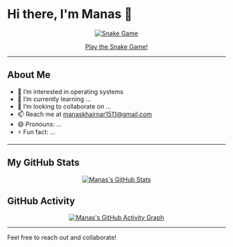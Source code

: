 # Hi there, I'm Manas 👋

<p align="center">
  <!-- This animated SVG snake comes from the popular github-readme-snake project -->
  <a href="https://github.com/DenverCoder1/github-readme-snake" target="_blank">
    <img src="https://raw.githubusercontent.com/DenverCoder1/github-readme-snake/main/snake.svg" alt="Snake Game" />
  </a>
</p>

<p align="center">
  <a href="https://github.com/DenverCoder1/github-readme-snake" target="_blank">Play the Snake Game!</a>
</p>

---

## About Me

- 👀 I’m interested in operating systems
- 🌱 I’m currently learning ...
- 💞️ I’m looking to collaborate on ...
- 📫 Reach me at [manaskhairnar1511@gmail.com](mailto:manaskhairnar1511@gmail.com)
- 😄 Pronouns: ...
- ⚡ Fun fact: ...

---

## My GitHub Stats

<p align="center">
  <a href="https://github.com/anuraghazra/github-readme-stats" target="_blank">
    <img src="https://github-readme-stats.vercel.app/api?username=manas1511200&show_icons=true&theme=radical" alt="Manas's GitHub Stats" />
  </a>
</p>

## GitHub Activity

<p align="center">
  <a href="https://github.com/ashutosh00710/github-readme-activity-graph" target="_blank">
    <img src="https://github-readme-activity-graph.vercel.app/graph?username=manas1511200&theme=react-dark" alt="Manas's GitHub Activity Graph" />
  </a>
</p>

---

Feel free to reach out and collaborate!

<!---
manas1511200/manas1511200 is a ✨ special ✨ repository because its README.md (this file) appears on your GitHub profile.
You can click the Preview link to take a look at your changes.
--->
